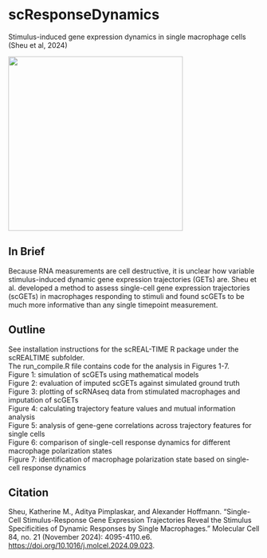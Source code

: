 # scResponseDynamics
Stimulus-induced gene expression dynamics in single macrophage cells (Sheu et al, 2024)

<img src="https://github.com/KSheu/scResponseDynamics/blob/main/GA_MolCell2024.tiff" width="350" height="350">

## In Brief
Because RNA measurements are cell destructive, it is unclear how variable stimulus-induced dynamic gene expression trajectories (GETs) are. Sheu et al. developed a method to assess single-cell gene expression trajectories (scGETs) in macrophages responding to stimuli and found scGETs to be much more informative than any single timepoint measurement.

## Outline
See installation instructions for the scREAL-TIME R package under the scREALTIME subfolder. \
The run_compile.R file contains code for the analysis in Figures 1-7. \
Figure 1: simulation of scGETs using mathematical models \
Figure 2: evaluation of imputed scGETs against simulated ground truth \
Figure 3: plotting of scRNAseq data from stimulated macrophages and imputation of scGETs\
Figure 4: calculating trajectory feature values and mutual information analysis \
Figure 5: analysis of gene-gene correlations across trajectory features for single cells \
Figure 6: comparison of single-cell response dynamics for different macrophage polarization states \
Figure 7: identification of macrophage polarization state based on single-cell response dynamics 



## Citation
Sheu, Katherine M., Aditya Pimplaskar, and Alexander Hoffmann. “Single-Cell Stimulus-Response Gene Expression Trajectories Reveal the Stimulus Specificities of Dynamic Responses by Single Macrophages.” Molecular Cell 84, no. 21 (November 2024): 4095-4110.e6. https://doi.org/10.1016/j.molcel.2024.09.023.
